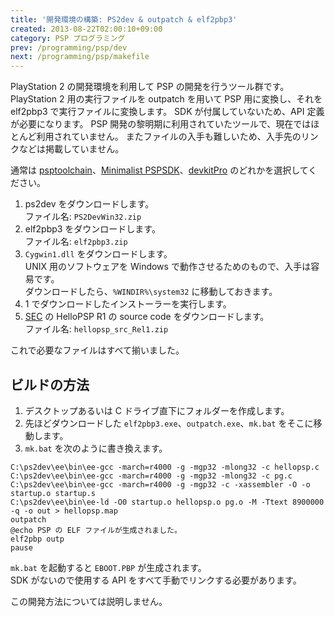 ```yaml
---
title: '開発環境の構築: PS2dev & outpatch & elf2pbp3'
created: 2013-08-22T02:00:10+09:00
category: PSP プログラミング
prev: /programming/psp/dev
next: /programming/psp/makefile
---
```

PlayStation 2 の開発環境を利用して PSP の開発を行うツール群です。
PlayStation 2 用の実行ファイルを outpatch を用いて PSP 用に変換し、それを elf2pbp3 で実行ファイルに変換します。
SDK が付属していないため、API 定義が必要になります。
PSP 開発の黎明期に利用されていたツールで、現在ではほとんど利用されていません。
またファイルの入手も難しいため、入手先のリンクなどは掲載していません。

通常は [psptoolchain](/programming/psp/psptoolchain)、[Minimalist PSPSDK](/programming/psp/minimalist-pspsdk)、[devkitPro](/programming/psp/devkitpro) のどれかを選択してください。

1. ps2dev をダウンロードします。  
ファイル名: `PS2DevWin32.zip`
1. elf2pbp3 をダウンロードします。  
ファイル名: `elf2pbp3.zip`
1. `Cygwin1.dll` をダウンロードします。  
UNIX 用のソフトウェアを Windows で動作させるためのもので、入手は容易です。  
ダウンロードしたら、`%WINDIR%\system32` に移動しておきます。
1. 1 でダウンロードしたインストーラーを実行します。
1. [SEC](http://sec.pn.to/) の HelloPSP R1 の source code をダウンロードします。  
ファイル名: `hellopsp_src_Rel1.zip`

これで必要なファイルはすべて揃いました。

## ビルドの方法

1. デスクトップあるいは C ドライブ直下にフォルダーを作成します。
1. 先ほどダウンロードした `elf2pbp3.exe`、`outpatch.exe`、`mk.bat` をそこに移動します。
1. `mk.bat` を次のように書き換えます。

```batch
C:\ps2dev\ee\bin\ee-gcc -march=r4000 -g -mgp32 -mlong32 -c hellopsp.c
C:\ps2dev\ee\bin\ee-gcc -march=r4000 -g -mgp32 -mlong32 -c pg.c
C:\ps2dev\ee\bin\ee-gcc -march=r4000 -g -mgp32 -c -xassembler -O -o startup.o startup.s
C:\ps2dev\ee\bin\ee-ld -O0 startup.o hellopsp.o pg.o -M -Ttext 8900000 -q -o out > hellopsp.map
outpatch
@echo PSP の ELF ファイルが生成されました。
elf2pbp outp
pause
```

`mk.bat` を起動すると `EBOOT.PBP` が生成されます。  
SDK がないので使用する API をすべて手動でリンクする必要があります。

この開発方法については説明しません。
